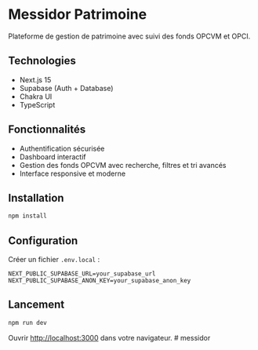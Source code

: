 # Messidor Patrimoine

Plateforme de gestion de patrimoine avec suivi des fonds OPCVM et OPCI.

## Technologies

- Next.js 15
- Supabase (Auth + Database)
- Chakra UI
- TypeScript

## Fonctionnalités

- Authentification sécurisée
- Dashboard interactif
- Gestion des fonds OPCVM avec recherche, filtres et tri avancés
- Interface responsive et moderne

## Installation

```bash
npm install
```

## Configuration

Créer un fichier `.env.local` :

```env
NEXT_PUBLIC_SUPABASE_URL=your_supabase_url
NEXT_PUBLIC_SUPABASE_ANON_KEY=your_supabase_anon_key
```

## Lancement

```bash
npm run dev
```

Ouvrir [http://localhost:3000](http://localhost:3000) dans votre navigateur.
#   m e s s i d o r  
 